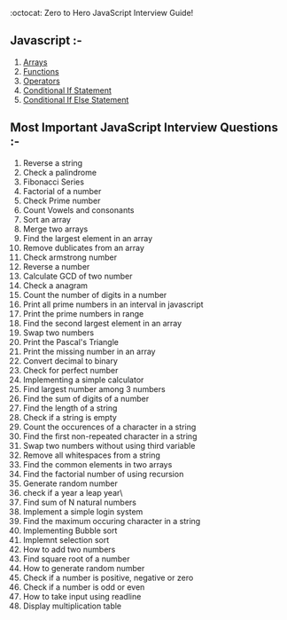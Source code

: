 :octocat: Zero to Hero JavaScript Interview Guide!

<h2>Javascript :-</h2>

<ol>
<li><a href="https://github.com/Kowsalya2929/Javascript-Interview-Questions/blob/main/JS/Arrays/README.md">Arrays</a></li>
<li><a href="https://github.com/Kowsalya2929/Javascript-Interview-Questions/tree/main/JS/Functions/README.md">Functions</a></li>
<li><a href="https://github.com/Kowsalya2929/Javascript-Interview-Questions/blob/main/JS/Operators/operators.md">Operators</a></li>
<li><a href="https://github.com/Kowsalya2929/Javascript-Interview-Questions/blob/main/JS/Conditional Statements/IF-Statement.md">Conditional If Statement</a></li>
<li><a href="https://github.com/Kowsalya2929/Javascript-Interview-Questions/blob/main/JS/Conditional Statements/IF...Else-Statement.md">Conditional If Else Statement</a></li>

</ol>

<h2>Most Important JavaScript Interview Questions :-</h2>

1. Reverse a string
2. Check a palindrome
3. Fibonacci Series
4. Factorial of a number
5. Check Prime number
6. Count Vowels and consonants
7. Sort an array 
8. Merge two arrays
9. Find the largest element in an array
10. Remove dublicates from an array
11. Check armstrong number
12. Reverse a number
13. Calculate GCD of two number
14. Check a anagram
15. Count the number of digits in a number
16. Print all prime numbers in an interval in javascript
17. Print the prime numbers in range
18. Find the second largest element in an array
19. Swap two numbers 
20. Print the Pascal's Triangle
21. Print the missing number in an array
22. Convert decimal to binary
23. Check for perfect number
24. Implementing a simple calculator
25. Find largest number among 3 numbers
26. Find the sum of digits of a number
27. Find the length of a string
28. Check if a string is empty
29. Count the occurences of a character in a string
30. Find the first non-repeated character in a string
31. Swap two numbers without using third variable
32. Remove all whitespaces from a string
33. Find the common elements in two arrays
34. Find the factorial number of using recursion
35. Generate random number
36. check if a year a leap year\
37. Find sum of N natural numbers
38. Implement a simple login system
39. Find the maximum occuring character in a string
40. Implementing Bubble sort
41. Implemnt selection sort
42. How to add two numbers
43. Find square root of a number
44. How to generate random number
45. Check if a number is positive, negative or zero
46. Check if a number is odd or even
47. How to take input using readline
48. Display multiplication table